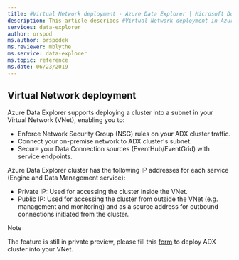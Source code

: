 ```yaml
---
title: #Virtual Network deployment - Azure Data Explorer | Microsoft Docs
description: This article describes #Virtual Network deployment in Azure Data Explorer.
services: data-explorer
author: orspod
ms.author: orspodek
ms.reviewer: mblythe
ms.service: data-explorer
ms.topic: reference
ms.date: 06/23/2019
---
```

## Virtual Network deployment

Azure Data Explorer supports deploying a cluster into a subnet in your Virtual Network (VNet), enabling you to:
* Enforce Network Security Group (NSG) rules on your ADX cluster traffic.
* Connect your on-premise network to ADX cluster's subnet.
* Secure your Data Connection sources (EventHub/EventGrid) with service endpoints.

Azure Data Explorer cluster has the following IP addresses for each service (Engine and Data Management service):
* Private IP: Used for accessing the cluster inside the VNet.
* Public IP: Used for accessing the cluster from outside the VNet (e.g. management and monitoring) and as a source address for outbound connections initiated from the cluster.

> [!NOTE]
> The feature is still in private preview, please  fill this [form](https://forms.office.com/Pages/ResponsePage.aspx?id=v4j5cvGGr0GRqy180BHbR6nDlY4aY3NAipxPJw0yfjhUNDRSOFpXQURZTFZDMEhEVk5HTzhJNjZYRi4u)  to deploy ADX cluster into your VNet.

